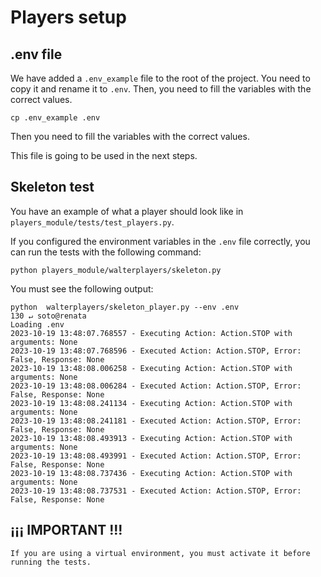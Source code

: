 # Players setup

## .env file
We have added a `.env_example` file to the root of the project. You need to copy it and rename it to `.env`. 
Then, you need to fill the variables with the correct values.

```commandline
cp .env_example .env
```
Then you need to fill the variables with the correct values.

This file is going to be used in the next steps.

## Skeleton test
You have an example of what a player should look like in `players_module/tests/test_players.py`.

If you configured the environment variables in the `.env` file correctly, you can run the tests with the following command:

```commandline
python players_module/walterplayers/skeleton.py
```
You must see the following output:

```commandline
python  walterplayers/skeleton_player.py --env .env                                                                     130 ↵ soto@renata
Loading .env
2023-10-19 13:48:07.768557 - Executing Action: Action.STOP with arguments: None
2023-10-19 13:48:07.768596 - Executed Action: Action.STOP, Error: False, Response: None
2023-10-19 13:48:08.006258 - Executing Action: Action.STOP with arguments: None
2023-10-19 13:48:08.006284 - Executed Action: Action.STOP, Error: False, Response: None
2023-10-19 13:48:08.241134 - Executing Action: Action.STOP with arguments: None
2023-10-19 13:48:08.241181 - Executed Action: Action.STOP, Error: False, Response: None
2023-10-19 13:48:08.493913 - Executing Action: Action.STOP with arguments: None
2023-10-19 13:48:08.493991 - Executed Action: Action.STOP, Error: False, Response: None
2023-10-19 13:48:08.737436 - Executing Action: Action.STOP with arguments: None
2023-10-19 13:48:08.737531 - Executed Action: Action.STOP, Error: False, Response: None
```

## ¡¡¡ IMPORTANT !!!
```
If you are using a virtual environment, you must activate it before running the tests.
```
